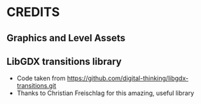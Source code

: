 # CREDITS

## Graphics and Level Assets



## LibGDX transitions library

* Code taken from https://github.com/digital-thinking/libgdx-transitions.git
* Thanks to Christian Freischlag for this amazing, useful library
